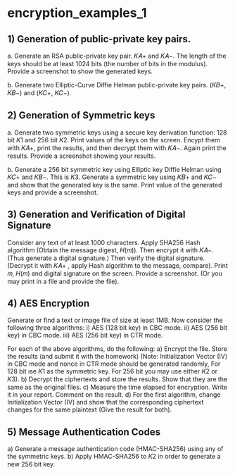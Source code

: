 # encryption_examples_1

## 1) Generation of public-private key pairs.

  a. Generate an RSA public-private key pair. 𝐾𝐴+ and 𝐾𝐴−. The length of the keys should be at least 1024 bits (the number of bits in the modulus). Provide a screenshot to show the generated keys.
    
  b. Generate two Elliptic-Curve Diffie Helman public-private key pairs. (𝐾𝐵+, 𝐾𝐵−) and (𝐾𝐶+, 𝐾𝐶−).
  
## 2) Generation of Symmetric keys

  a. Generate two symmetric keys using a secure key derivation function: 128 bit 𝐾1 and 256 bit 𝐾2. Print values of the keys on the screen. Encypt them with 𝐾𝐴+, print the results, and then decrypt them with 𝐾𝐴−. Again print the results. Provide a screenshot showing your results. 
  
  b. Generate a 256 bit symmetric key using Elliptic key Diffie Helman using 𝐾𝐶+ and 𝐾𝐵−. This is 𝐾3. Generate a symmetric key using 𝐾𝐵+ and 𝐾𝐶− and show that the generated key is the same. Print value of the generated keys and provide a screenshot.
  
## 3) Generation and Verification of Digital Signature
  Consider any text of at least 1000 characters. Apply SHA256 Hash algorithm (Obtain the message digest, 𝐻(𝑚)). Then encrypt it with 𝐾𝐴−. (Thus generate a digital signature.) Then verify the digital signature. (Decrypt it with 𝐾𝐴+ , apply Hash algorithm to the message, compare). Print 𝑚, 𝐻(𝑚) and digital signature on the screen. Provide a screenshot. (Or you may print in a file and provide the file). 
  
## 4) AES Encryption

  Generate or find a text or image file of size at least 1MB. Now consider the following three algorithms: 
  i) AES (128 bit key) in CBC mode. 
  ii) AES (256 bit key) in CBC mode. 
  iii) AES (256 bit key) in CTR mode. 
    
  For each of the above algorithms, do the following: 
  a) Encrypt the file. Store the results (and submit it with the homework) (Note: Initialization Vector (IV) in CBC mode and nonce in CTR mode should be generated randomly, For 128 bit ıse 𝐾1 as the symmetric key. For 256 bit you may use either 𝐾2 or 𝐾3). 
  b) Decrypt the ciphertexts and store the results. Show that they are the same as the original files. 
  c) Measure the time elapsed for encryption. Write it in your report. Comment on the result. 
  d) For the first algorithm, change Initialization Vector (IV) and show that the corresponding ciphertext changes for the same plaintext (Give the result for both). 
  
## 5) Message Authentication Codes
  a) Generate a message authentication code (HMAC-SHA256) using any of the symmetric keys.
  b) Apply HMAC-SHA256 to 𝐾2 in order to generate a new 256 bit key.
